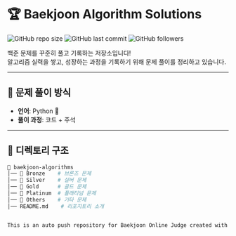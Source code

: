 # 🏆 Baekjoon Algorithm Solutions

![GitHub repo size](https://img.shields.io/github/repo-size/KimSooHyo/algorithm?color=blue)
![GitHub last commit](https://img.shields.io/github/last-commit/YOUR_GITHUB_ID/baekjoon-algorithm)
![GitHub followers](https://img.shields.io/github/followers/KimSooHyo?style=social)

백준 문제를 꾸준히 풀고 기록하는 저장소입니다!  
알고리즘 실력을 쌓고, 성장하는 과정을 기록하기 위해 문제 풀이를 정리하고 있습니다.  


---

## 📖 문제 풀이 방식
- **언어**: Python 🐍 
- **풀이 과정**: 코드 + 주석

---

## 📂 디렉토리 구조
```bash
📂 baekjoon-algorithms
│── 📂 Bronze    # 브론즈 문제
│── 📂 Silver    # 실버 문제
│── 📂 Gold      # 골드 문제
│── 📂 Platinum  # 플래티넘 문제
│── 📂 Others    # 기타 문제
│── README.md    # 리포지토리 소개


This is an auto push repository for Baekjoon Online Judge created with [BaekjoonHub](https://github.com/BaekjoonHub/BaekjoonHub).
